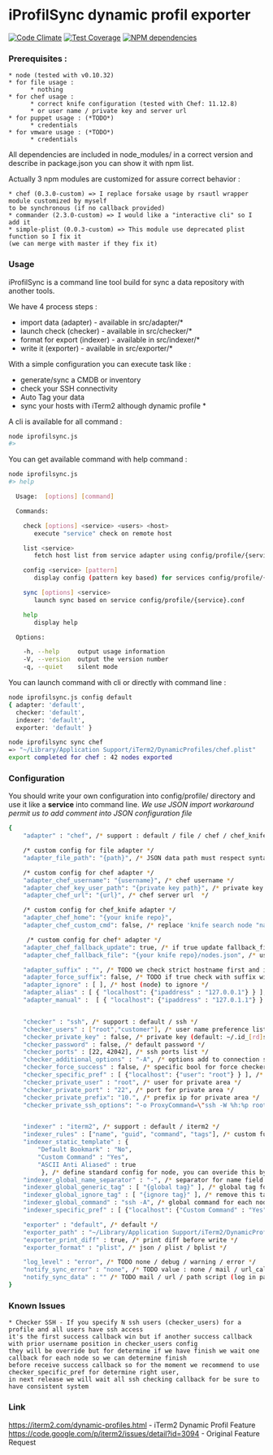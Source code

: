 iProfilSync dynamic profil exporter
===
[![Code Climate](https://codeclimate.com/github/jeremydenoun/iprofilsync/badges/gpa.svg)](https://codeclimate.com/github/jeremydenoun/iprofilsync)
[![Test Coverage](https://codeclimate.com/github/jeremydenoun/iprofilsync/badges/coverage.svg)](https://codeclimate.com/github/jeremydenoun/iprofilsync)
[![NPM dependencies](https://david-dm.org/jeremydenoun/iprofilsync.png)](https://david-dm.org/jeremydenoun/iprofilsync)

### Prerequisites :

    * node (tested with v0.10.32)
    * for file usage :
          * nothing
    * for chef usage :
          * correct knife configuration (tested with Chef: 11.12.8)
          * or user name / private key and server url
    * for puppet usage : (*TODO*)
          * credentials
    * for vmware usage : (*TODO*)
          * credentials

All dependencies are included in node_modules/ in a correct version and describe in package.json you can show it with npm list.

Actually 3 npm modules are customized for assure correct behavior :

    * chef (0.3.0-custom) => I replace forsake usage by rsautl wrapper module customized by myself
    to be synchronous (if no callback provided)
    * commander (2.3.0-custom) => I would like a "interactive cli" so I add it
    * simple-plist (0.0.3-custom) => This module use deprecated plist function so I fix it
    (we can merge with master if they fix it)

### Usage

iProfilSync is a command line tool build for sync a data repository with another tools.

We have 4 process steps :

   * import data (adapter) - available in src/adapter/*
   * launch check (checker) - available in src/checker/*
   * format for export (indexer) - available in src/indexer/*
   * write it (exporter) - available in src/exporter/*

With a simple configuration you can execute task like :

   * generate/sync a CMDB or inventory
   * check your SSH connectivity
   * Auto Tag your data
   * sync your hosts with iTerm2 although dynamic profile *

A cli is available for all command :
```sh
node iprofilsync.js
#>
```

You can get available command with help command :
```sh
node iprofilsync.js
#> help

  Usage:  [options] [command]

  Commands:

    check [options] <service> <users> <host>
       execute "service" check on remote host

    list <service>
       fetch host list from service adapter using config/profile/{service}.conf

    config <service> [pattern]
       display config (pattern key based) for services config/profile/{service}.conf

    sync [options] <service>
       launch sync based on service config/profile/{service}.conf

    help
       display help

  Options:

    -h, --help     output usage information
    -V, --version  output the version number
    -q, --quiet    silent mode
```

You can launch command with cli or directly with command line :

```sh
node iprofilsync.js config default
{ adapter: 'default',
  checker: 'default',
  indexer: 'default',
  exporter: 'default' }

node iprofilsync sync chef
=> "~/Library/Application Support/iTerm2/DynamicProfiles/chef.plist"
export completed for chef : 42 nodes exported
```

### Configuration

You should write your own configuration into config/profile/ directory and use it like a **service** into command line.
*We use JSON import workaround permit us to add comment into JSON configuration file*

```sh
{
	"adapter" : "chef", /* support : default / file / chef / chef_knife */

    /* custom config for file adapter */
	"adapter_file_path": "{path}", /* JSON data path must respect syntax like [ { "localhost": {"ipaddress" : "127.0.0.1"} } ] */

    /* custom config for chef adapter */
    "adapter_chef_username": "{username}", /* chef username */
    "adapter_chef_key_user_path": "{private key path}", /* private key path (.pem) */
	"adapter_chef_url": "{url}", /* chef server url  */

    /* custom config for chef_knife adapter */
	"adapter_chef_home": "{your knife repo}",
	"adapter_chef_custom_cmd": false, /* replace 'knife search node "name:*" -a ipaddress --format json' by your cmd (you must be compliant with knife json output) */

     /* custom config for chef* adapter */
    "adapter_chef_fallback_update": true, /* if true update fallback_file file if chef return one node or more */
    "adapter_chef_fallback_file": "{your knife repo}/nodes.json", /* use this file as source if knife cmd return 0 node */

	"adapter_suffix" : "", /* TODO we check strict hostname first and if this fail we try to fallback on hostname+adapter_suffix (think to "dot" first) */
	"adapter_force_suffix": false, /* TODO if true check with suffix will be more important than check without suffix */
	"adapter_ignore" : [ ], /* host (node) to ignore */
	"adapter_alias" : [ { "localhost": {"ipaddress" : "127.0.0.1"} } ], /* define a list of alias overwrite output */
	"adapter_manual" :  [ { "localhost": {"ipaddress" : "127.0.1.1"} } ], /* define a list of additional host */


	"checker" : "ssh", /* support : default / ssh */
	"checker_users" : ["root","customer"], /* user name preference list */
	"checker_private_key" : false, /* private key (default: ~/.id_[rd]sa) */
	"checker_password" : false, /* default password */
	"checker_ports" : [22, 42042], /* ssh ports list */
	"checker_additional_options" : "-A", /* options add to connection string for export */
    "checker_force_success" : false, /* specific bool for force checker to always validate entry */
	"checker_specific_pref" : [ {"localhost": {"user": "root"} } ], /* specif user for specific node */
    "checker_private_user" : "root", /* user for private area */
    "checker_private_port" : "22", /* port for private area */
    "checker_private_prefix": "10.", /* prefix ip for private area */
    "checker_private_ssh_options": "-o ProxyCommand=\"ssh -W %h:%p root@{proxy-server-for-internal}\"", /* proxy ssh command for internal */


	"indexer" : "iterm2", /* support : default / iterm2 */
	"indexer_rules" : ["name", "guid", "command", "tags"], /* custom function for enhanced nodes list */
	"indexer_static_template" : {
        "Default Bookmark" : "No",
		"Custom Command" : "Yes",
		"ASCII Anti Aliased" : true
	     }, /* define standard config for node, you can overide this by node name with indexer_specific_pref you can check src/indexer/iterm2_model for available key */
    "indexer_global_name_separator" : "-", /* separator for name field by example web-01 => "-" | default : "-" */
    "indexer_global_generic_tag" : [ "{global tag}" ], /* global tag for each node */
    "indexer_global_ignore_tag" : [ "{ignore tag}" ], /* remove this tag list */
    "indexer_global_command" : "ssh -A", /* global command for each node */
	"indexer_specific_pref" : [ {"localhost": {"Custom Command" : "Yes"} } ], /* specify template preference for node name */

	"exporter" : "default", /* default */
	"exporter_path" : "~/Library/Application Support/iTerm2/DynamicProfiles/chef.plist", /* node name to exclude */
    "exporter_print_diff" : true, /* print diff before write */
	"exporter_format" : "plist", /* json / plist / bplist */

	"log_level" : "error", /* TODO none / debug / warning / error */
	"notify_sync_error" : "none", /* TODO value : none / mail / url_callback / script */
	"notify_sync_data" : "" /* TODO mail / url / path script (log in parameter) */
}

```

### Known Issues

    * Checker SSH - If you specify N ssh users (checker_users) for a profile and all users have ssh access
    it's the first success callback win but if another success callback with prior username position in checker_users config
    they will be override but for determine if we have finish we wait one callback for each node so we can determine finish
    before receive success callback so for the moment we recommend to use checker_specific_pref for determine right user,
    in next release we will wait all ssh checking callback for be sure to have consistent system


### Link
https://iterm2.com/dynamic-profiles.html - iTerm2 Dynamic Profil Feature
https://code.google.com/p/iterm2/issues/detail?id=3094 - Original Feature Request


